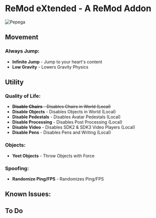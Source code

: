 # ReMod eXtended - A ReMod Addon
![Pepega](https://raw.githubusercontent.com/imxLucid/ReVRC/main/pepega.png)
## Movement

### Always Jump:
- **Infinite Jump** - Jump to your heart's content
- **Low Gravity** - Lowers Gravity Physics

## Utility

### Quality of Life:
- ~~**Disable Chairs** - Disables Chairs in World (Local)~~
- **Disable Objects** - Disables Objects in World (Local)
- **Disable Pedestals** - Disables Avatar Pedestals (Local)
- **Disable Processing** - Disables Post Processing (Local)
- **Disable Video** - Disables SDK2 & SDK3 Video Players (Local)
- **Disable Pens** - Disables Pens and Writing (Local)

### Objects:
- **Yeet Objects** - Throw Objects with Force

### Spoofing:
- **Randomize Ping/FPS** - Randomizes Ping/FPS

## Known Issues:

## To Do
